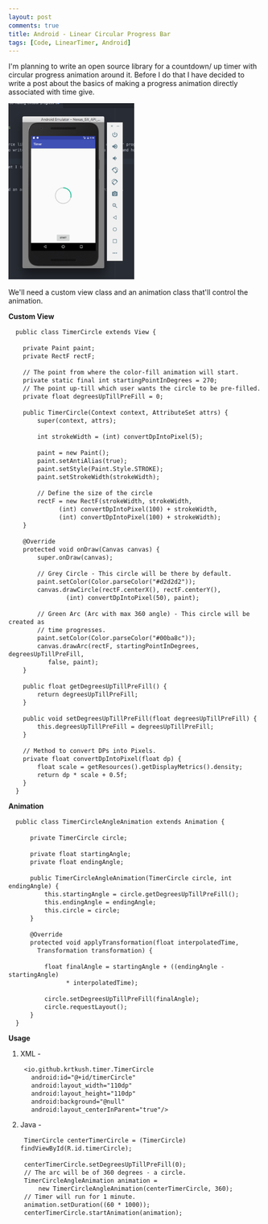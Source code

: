 ```yaml
---
layout: post
comments: true
title: Android - Linear Circular Progress Bar
tags: [Code, LinearTimer, Android]
---
```


I'm planning to write an open source library for a countdown/ up timer with circular
progress animation around it. Before I do that I have decided to write a post about
the basics of making a progress animation directly associated with time give.

<img src="https://raw.githubusercontent.com/krtkush/krtkush.github.io/master/_posts/images/circular_progress_bar_screenshot.png" width="250" height="350" />

We'll need a custom view class and an animation class that'll control the animation.


**Custom View**

      public class TimerCircle extends View {

        private Paint paint;
        private RectF rectF;

        // The point from where the color-fill animation will start.
        private static final int startingPointInDegrees = 270;
        // The point up-till which user wants the circle to be pre-filled.
        private float degreesUpTillPreFill = 0;

        public TimerCircle(Context context, AttributeSet attrs) {
            super(context, attrs);

            int strokeWidth = (int) convertDpIntoPixel(5);

            paint = new Paint();
            paint.setAntiAlias(true);
            paint.setStyle(Paint.Style.STROKE);
            paint.setStrokeWidth(strokeWidth);

            // Define the size of the circle
            rectF = new RectF(strokeWidth, strokeWidth,
                  (int) convertDpIntoPixel(100) + strokeWidth,
                  (int) convertDpIntoPixel(100) + strokeWidth);
        }          

        @Override
        protected void onDraw(Canvas canvas) {
            super.onDraw(canvas);

            // Grey Circle - This circle will be there by default.
            paint.setColor(Color.parseColor("#d2d2d2"));
            canvas.drawCircle(rectF.centerX(), rectF.centerY(),
                    (int) convertDpIntoPixel(50), paint);

            // Green Arc (Arc with max 360 angle) - This circle will be created as
            // time progresses.
            paint.setColor(Color.parseColor("#00ba8c"));
            canvas.drawArc(rectF, startingPointInDegrees, degreesUpTillPreFill,
               false, paint);
        }

        public float getDegreesUpTillPreFill() {
            return degreesUpTillPreFill;
        }

        public void setDegreesUpTillPreFill(float degreesUpTillPreFill) {
            this.degreesUpTillPreFill = degreesUpTillPreFill;
        }

        // Method to convert DPs into Pixels.
        private float convertDpIntoPixel(float dp) {
            float scale = getResources().getDisplayMetrics().density;
            return dp * scale + 0.5f;
        }
      }


**Animation**

      public class TimerCircleAngleAnimation extends Animation {

          private TimerCircle circle;

          private float startingAngle;
          private float endingAngle;

          public TimerCircleAngleAnimation(TimerCircle circle, int endingAngle) {
              this.startingAngle = circle.getDegreesUpTillPreFill();
              this.endingAngle = endingAngle;
              this.circle = circle;
          }

          @Override
          protected void applyTransformation(float interpolatedTime,
            Transformation transformation) {

              float finalAngle = startingAngle + ((endingAngle - startingAngle)
                    * interpolatedTime);

              circle.setDegreesUpTillPreFill(finalAngle);
              circle.requestLayout();
          }
      }


**Usage**

1. XML -

        <io.github.krtkush.timer.TimerCircle
          android:id="@+id/timerCircle"
          android:layout_width="110dp"
          android:layout_height="110dp"
          android:background="@null"
          android:layout_centerInParent="true"/>

2. Java -

        TimerCircle centerTimerCircle = (TimerCircle) findViewById(R.id.timerCircle);

        centerTimerCircle.setDegreesUpTillPreFill(0);
        // The arc will be of 360 degrees - a circle.
        TimerCircleAngleAnimation animation =
            new TimerCircleAngleAnimation(centerTimerCircle, 360);
        // Timer will run for 1 minute.
        animation.setDuration((60 * 1000));
        centerTimerCircle.startAnimation(animation);
